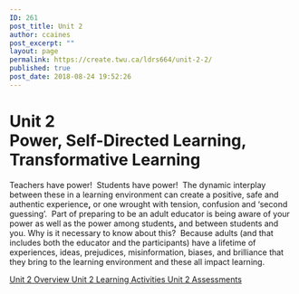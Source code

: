 ```yaml
---
ID: 261
post_title: Unit 2
author: ccaines
post_excerpt: ""
layout: page
permalink: https://create.twu.ca/ldrs664/unit-2-2/
published: true
post_date: 2018-08-24 19:52:26
---
```

<!--themify_builder_static--><h1>Unit 2<br/>Power, Self-Directed Learning, Transformative Learning</h1>
 <p>Teachers have power!  Students have power!  The dynamic interplay between these in a learning environment can create a positive, safe and authentic experience<strong>,</strong> or one wrought with tension, confusion and ‘second guessing’.  Part of preparing to be an adult educator is being aware of your power as well as the power among students<strong>,</strong> and between students and you. Why is it necessary to know about this?  Because adults (and that includes both the educator and the participants) have a lifetime of experiences, ideas, prejudices, misinformation, biases, and brilliance that they bring to the learning environment and these all impact learning.</p>
 
 <a href="https://create.twu.ca/ldrs627-su18/unit-2-overview/"> Unit 2 Overview </a> <a href="https://create.twu.ca/ldrs627-su18/unit-2-learning-activities/"> Unit 2 Learning Activities </a> <a href="https://create.twu.ca/ldrs627-su18/unit-2-topic-2/"> Unit 2 Assessments </a><!--/themify_builder_static-->